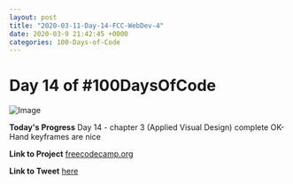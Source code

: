 ```yaml
---
layout: post
title: "2020-03-11-Day-14-FCC-WebDev-4"
date: 2020-03-9 21:42:45 +0000
categories: 100-Days-of-Code
---
```


# Day 14 of #100DaysOfCode
![Image](https://cdn.freecodecamp.org/platform/universal/fcc-twitter-1120X600-social-green.png)
<br/>

**Today's Progress**
Day 14 - chapter 3 (Applied Visual Design) complete OK-Hand keyframes are nice 
<br/>

**Link to Project**
[freecodecamp.org](https://freecodecamp.org)
<br/>

**Link to Tweet**
[here](https://twitter.com/prototowb/status/1237841116273111044)

